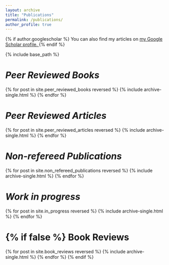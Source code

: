 ```yaml
---
layout: archive
title: "Publications"
permalink: /publications/
author_profile: true
---
```


{% if author.googlescholar %}
  You can also find my articles on <u> <a href="{{author.googlescholar}}">my Google Scholar profile</a>. </u>
{% endif %}

{% include base_path %}


<i>Peer Reviewed Books</i>
======

{% for post in site.peer_reviewed_books reversed %}
  {% include archive-single.html %}
{% endfor %}

<i>Peer Reviewed Articles</i>
======

{% for post in site.peer_reviewed_articles reversed %}
   {% include archive-single.html %}
{% endfor %}

<i>Non-refereed Publications</i>
======

{% for post in site.non_refereed_publications reversed %}
  {% include archive-single.html %}
{% endfor %}

<i>Work in progress</i>
======

{% for post in site.in_progress reversed %}
  {% include archive-single.html %}
{% endfor %}


{% if false %}
  Book Reviews
  ======
  {% for post in site.book_reviews  reversed %}
    {% include archive-single.html %}
  {% endfor %} 
{% endif %}
